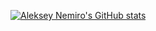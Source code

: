 [![Aleksey Nemiro's GitHub stats](https://github-readme-stats.vercel.app/api?username=alekseynemiro)](https://github.com/alekseynemiro)

